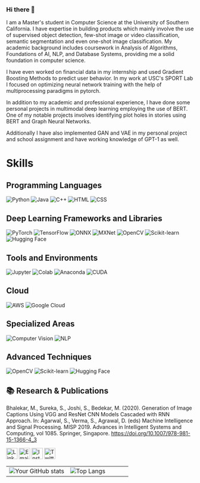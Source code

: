 ### Hi there 👋

I am a Master's student in Computer Science at the University of Southern California. I have expertise in building products which mainly involve the use of supervised object detection, few-shot image or video classification, semantic segmentation and even one-shot image classification. My academic background includes coursework in Analysis of Algorithms, Foundations of AI, NLP, and Database Systems, providing me a solid foundation in computer science.

I have even worked on financial data in my internship and used Gradient Boosting Methods to predict user behavior. In my work at USC's SPORT Lab 
I focused on optimizing neural network training with the help of multiprocessing paradigms in pytorch.

In addition to my academic and professional experience, I have done some personal projects in multimodal deep learning employing the use of BERT. One of my notable projects involves identifying plot holes in stories using BERT and Graph Neural Networks. 

Additionally I have also implemented GAN and VAE in my personal project and school assignment and have working knowledge of GPT-1 as well.

# Skills
## Programming Languages
![Python](https://img.shields.io/badge/python-3670A0?style=for-the-badge&logo=python&logoColor=ffdd54)   ![Java](https://img.shields.io/badge/Java-ED8B00?style=for-the-badge&logo=java&logoColor=white)  ![C++](https://img.shields.io/badge/C%2B%2B-00599C?style=for-the-badge&logo=c%2B%2B&logoColor=white) ![HTML](https://img.shields.io/badge/HTML-239120?style=for-the-badge&logo=html5&logoColor=white) ![CSS](https://img.shields.io/badge/CSS-264de4?style=for-the-badge&logo=css3&logoColor=white)

## Deep Learning Frameworks and Libraries
![PyTorch](https://img.shields.io/badge/PyTorch-EE4C2C?style=for-the-badge&logo=pytorch&logoColor=white) ![TensorFlow](https://img.shields.io/badge/TensorFlow-FF6F00?style=for-the-badge&logo=tensorflow&logoColor=white) ![ONNX](https://img.shields.io/badge/ONNX-1C589A?style=for-the-badge&logo=onnx&logoColor=white) ![MXNet](https://img.shields.io/badge/MXNet-D61F1F?style=for-the-badge&logo=apache-mxnet&logoColor=white) ![OpenCV](https://img.shields.io/badge/OpenCV-5C3EE8?style=for-the-badge&logo=opencv&logoColor=white) ![Scikit-learn](https://img.shields.io/badge/Scikit_learn-F7931E?style=for-the-badge&logo=scikit-learn&logoColor=white) ![Hugging Face](https://img.shields.io/badge/Hugging_Face-FF4785?style=for-the-badge&logo=huggingface&logoColor=white)


## Tools and Environments
![Jupyter](https://img.shields.io/badge/Jupyter-F37626?style=for-the-badge&logo=Jupyter&logoColor=white) ![Colab](https://img.shields.io/badge/Colab-EE6363?style=for-the-badge&logo=google-colab&logoColor=white) ![Anaconda](https://img.shields.io/badge/Anaconda-44A833?style=for-the-badge&logo=anaconda&logoColor=white) ![CUDA](https://img.shields.io/badge/CUDA-76B900?style=for-the-badge&logo=nvidia&logoColor=white)

## Cloud
![AWS](https://img.shields.io/badge/AWS-232F3E?style=for-the-badge&logo=amazon-aws&logoColor=white) ![Google Cloud](https://img.shields.io/badge/Google_Cloud-4285F4?style=for-the-badge&logo=google-cloud&logoColor=white)

## Specialized Areas
![Computer Vision](https://img.shields.io/badge/Computer_Vision-06AED5?style=for-the-badge&logo=opencv&logoColor=white) ![NLP](https://img.shields.io/badge/NLP-118C4E?style=for-the-badge&logo=natural-language-processing&logoColor=white)

## Advanced Techniques
![OpenCV](https://img.shields.io/badge/OpenCV-5C3EE8?style=for-the-badge&logo=opencv&logoColor=white) ![Scikit-learn](https://img.shields.io/badge/Scikit_learn-F7931E?style=for-the-badge&logo=scikit-learn&logoColor=white) ![Hugging Face](https://img.shields.io/badge/Hugging_Face-FF4785?style=for-the-badge&logo=huggingface&logoColor=white)

## 📚 Research & Publications
Bhalekar, M., Sureka, S., Joshi, S., Bedekar, M. (2020). Generation of Image Captions Using VGG and ResNet CNN Models Cascaded with RNN Approach. In: Agarwal, S., Verma, S., Agrawal, D. (eds) Machine Intelligence and Signal Processing. MISP 2019. Advances in Intelligent Systems and Computing, vol 1085. Springer, Singapore. https://doi.org/10.1007/978-981-15-1366-4_3

<a href="https://linkedin.com/in/shaunak-joshi-7576a9182/" target="_blank"><img src="https://img.icons8.com/color/48/000000/linkedin.png" alt="LinkedIn" width="30" height="30"></a>
<a href="mailto:shaunaks@usc.edu" target="_blank"><img src="https://img.icons8.com/color/48/000000/gmail-new.png" alt="Email" width="30" height="30"></a>
<a href="https://instagram.com/shaunakjoshi12" target="_blank"><img src="https://img.icons8.com/color/48/000000/instagram-new.png" alt="Instagram" width="30" height="30"></a>
<a href="https://twitter.com/SSJ10568131" target="_blank"><img src="https://img.icons8.com/color/48/000000/twitter.png" alt="Twitter" width="30" height="30"></a>


<table width="100%">
  <tr>
    <td width="50%">
      <img src="https://github-readme-stats.vercel.app/api?username=shaunakjoshi12&show_icons=true&theme=radical" alt="Your GitHub stats">
    </td>
    <td width="50%">
      <img src="https://github-readme-stats.vercel.app/api/top-langs/?username=shaunakjoshi12&langs_count=8&layout=compact&hide=OpenEdge%20ABL" alt="Top Langs">
    </td>
  </tr>
</table>





<!--
**shaunakjoshi12/shaunakjoshi12** is a ✨ _special_ ✨ repository because its `README.md` (this file) appears on your GitHub profile.

Here are some ideas to get you started:

- 🔭 I’m currently working on ...
- 🌱 I’m currently learning ...
- 👯 I’m looking to collaborate on ...
- 🤔 I’m looking for help with ...
- 💬 Ask me about ...
- 📫 How to reach me: ...
- 😄 Pronouns: ...
- ⚡ Fun fact: ...
-->
